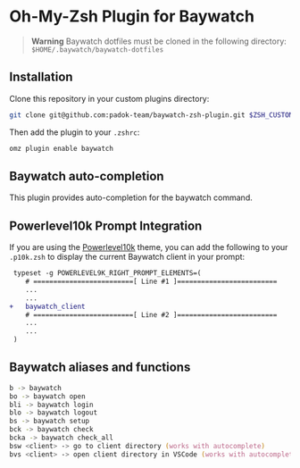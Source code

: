 # Oh-My-Zsh Plugin for Baywatch

> **Warning**
> Baywatch dotfiles must be cloned in the following directory: `$HOME/.baywatch/baywatch-dotfiles`

## Installation

Clone this repository in your custom plugins directory:

```zsh
git clone git@github.com:padok-team/baywatch-zsh-plugin.git $ZSH_CUSTOM/plugins/baywatch
```

Then add the plugin to your `.zshrc`:

```zsh
omz plugin enable baywatch
```

## Baywatch auto-completion

This plugin provides auto-completion for the baywatch command.

## Powerlevel10k Prompt Integration

If you are using the [Powerlevel10k](https://github.com/romkatv/powerlevel10k) theme, you can add the following to your `.p10k.zsh` to display the current Baywatch client in your prompt:

```diff
 typeset -g POWERLEVEL9K_RIGHT_PROMPT_ELEMENTS=(
    # =========================[ Line #1 ]=========================
    ...
    ...
+   baywatch_client
    # =========================[ Line #2 ]=========================
    ...
    ...
 )
```

## Baywatch aliases and functions

```zsh
b -> baywatch
bo -> baywatch open
bli -> baywatch login
blo -> baywatch logout
bs -> baywatch setup
bck -> baywatch check
bcka -> baywatch check_all
bsw <client> -> go to client directory (works with autocomplete)
bvs <client> -> open client directory in VSCode (works with autocomplete)
```
